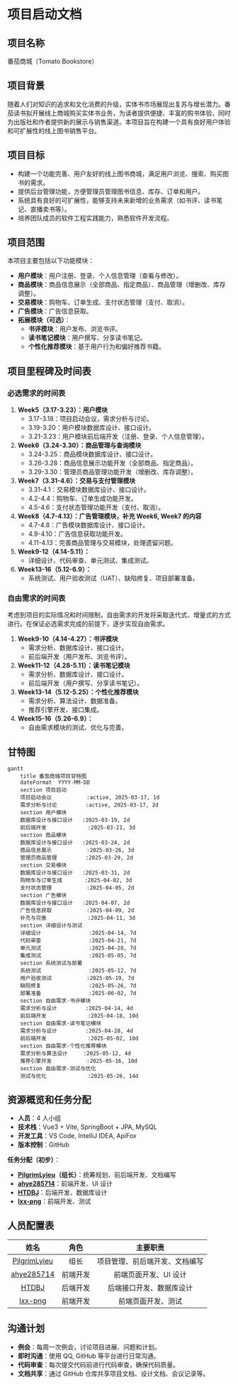 # 项目启动文档

## 项目名称

番茄商城（Tomato Bookstore）

## 项目背景

随着人们对知识的追求和文化消费的升级，实体书市场展现出复苏与增长潜力。番茄读书拟开展线上商城购买实体书业务，为读者提供便捷、丰富的购书体验，同时为出版社和作者提供新的展示与销售渠道。本项目旨在构建一个具有良好用户体验和可扩展性的线上图书销售平台。

## 项目目标

- 构建一个功能完善、用户友好的线上图书商城，满足用户浏览、搜索、购买图书的需求。
- 提供后台管理功能，方便管理员管理图书信息、库存、订单和用户。
- 系统具有良好的可扩展性，能够支持未来新增的业务需求（如书评、读书笔记、直播卖书等）。
- 培养团队成员的软件工程实践能力，熟悉软件开发流程。

## 项目范围

本项目主要包括以下功能模块：
- **用户模块**：用户注册、登录、个人信息管理（查看与修改）。
- **商品模块**：商品信息展示（全部商品、指定商品）、商品管理（增删改、库存调整）。
- **交易模块**：购物车、订单生成、支付状态管理（支付、取消）。
- **广告模块**：广告信息获取。
- **拓展模块（可选）**：
    - **书评模块**：用户发布、浏览书评。
    - **读书笔记模块**：用户撰写、分享读书笔记。
    - **个性化推荐模块**：基于用户行为和偏好推荐书籍。

## 项目里程碑及时间表

### 必选需求的时间表

1. **Week5（3.17-3.23）：用户模块**
    - 3.17-3.18：项目启动会议，需求分析与讨论。
    - 3.19-3.20：用户模块数据库设计、接口设计。
    - 3.21-3.23：用户模块前后端开发（注册、登录、个人信息管理）。
2. **Week6（3.24-3.30）：商品管理与查询模块**
    - 3.24-3.25：商品模块数据库设计、接口设计。
    - 3.26-3.28：商品信息展示功能开发（全部商品、指定商品）。
    - 3.29-3.30：管理员商品管理功能开发（增删改、库存调整）。
3. **Week7（3.31-4.6）：交易与支付管理模块**
    - 3.31-4.1：交易模块数据库设计、接口设计。
    - 4.2-4.4：购物车、订单生成功能开发。
    - 4.5-4.6：支付状态管理功能开发（支付、取消）。
4. **Week8（4.7-4.13）：广告管理模块，补充 Week6, Week7 的内容**
    - 4.7-4.8：广告模块数据库设计、接口设计。
    - 4.9-4.10：广告信息获取功能开发。
    - 4.11-4.13：完善商品管理与交易模块，处理遗留问题。
5. **Week9-12（4.14-5.11）：**
    - 详细设计、代码审查、单元测试、集成测试。
6. **Week13-16（5.12-6.9）：**
    - 系统测试、用户验收测试（UAT）、缺陷修复、项目部署准备。

### 自由需求的时间表

考虑到项目的实际情况和时间限制，自由需求的开发将采取迭代式、增量式的方式进行。在保证必选需求完成的前提下，逐步实现自由需求。
1. **Week9-10（4.14-4.27）：书评模块**
    - 需求分析、数据库设计、接口设计。
    - 前后端开发（用户发布、浏览书评）。
2. **Week11-12（4.28-5.11）：读书笔记模块**
    - 需求分析、数据库设计、接口设计。
    - 前后端开发（用户撰写、分享读书笔记）。
3. **Week13-14（5.12-5.25）：个性化推荐模块**
    - 需求分析、算法设计、数据准备。
    - 推荐引擎开发、接口集成。
4. **Week15-16（5.26-6.9）：**
    - 自由需求模块的测试、优化与完善。

## 甘特图

```mermaid
gantt
    title 番茄商城项目甘特图
    dateFormat  YYYY-MM-DD
    section 项目启动
    项目启动会议           :active, 2025-03-17, 1d
    需求分析与讨论         :active, 2025-03-17, 2d
    section 用户模块
    数据库设计与接口设计   :2025-03-19, 2d
    前后端开发             :2025-03-21, 3d
    section 商品模块
    数据库设计与接口设计   :2025-03-24, 2d
    商品信息展示           :2025-03-26, 3d
    管理员商品管理         :2025-03-29, 2d
    section 交易模块
    数据库设计与接口设计   :2025-03-31, 2d
    购物车与订单生成       :2025-04-02, 3d
    支付状态管理           :2025-04-05, 2d
    section 广告模块
    数据库设计与接口设计   :2025-04-07, 2d
    广告信息获取           :2025-04-09, 2d
    补充与完善             :2025-04-11, 3d
    section 详细设计与测试
    详细设计               :2025-04-14, 7d
    代码审查               :2025-04-21, 7d
    单元测试               :2025-04-28, 7d
    集成测试               :2025-05-05, 7d
    section 系统测试与部署
    系统测试               :2025-05-12, 7d
    用户验收测试           :2025-05-19, 7d
    缺陷修复               :2025-05-26, 7d
    部署准备               :2025-06-02, 7d
    section 自由需求-书评模块
    需求分析与设计         :2025-04-14, 4d
    前后端开发             :2025-04-18, 10d
    section 自由需求-读书笔记模块
    需求分析与设计         :2025-04-28, 4d
    前后端开发             :2025-05-02, 10d
    section 自由需求-个性化推荐模块
    需求分析与算法设计     :2025-05-12, 4d
    推荐引擎开发           :2025-05-16, 10d
    section 自由需求-测试与优化
    测试与优化             :2025-05-26, 14d
```

## 资源概览和任务分配

- **人员**：4 人小组
- **技术栈**：Vue3 + Vite, SpringBoot + JPA, MySQL
- **开发工具**：VS Code, IntelliJ IDEA, ApiFox
- **版本控制**：GitHub

**任务分配（初步）**：
- **[PilgrimLyieu](https://github.com/pilgrimlyieu)（组长）**：统筹规划、前后端开发、文档编写
- **[ahye285714](https://github.com/ahye285714)**：前端开发、UI 设计
- **[HTDBJ](https://github.com/HTDBJ)**：后端开发、数据库设计
- **[lxx-png](https://github.com/lxx-png)**：前端开发、测试

## 人员配置表

|                      姓名                       |   角色   |            主要职责            |
|                       :-:                       |   :-:    |              :-:               |
| [PilgrimLyieu](https://github.com/pilgrimlyieu) |   组长   | 项目管理、前后端开发、文档编写 |
|   [ahye285714](https://github.com/ahye285714)   | 前端开发 |     前端页面开发、UI 设计      |
|        [HTDBJ](https://github.com/HTDBJ)        | 后端开发 |    后端接口开发、数据库设计    |
|      [lxx-png](https://github.com/lxx-png)      | 前端开发 |       前端页面开发、测试       |

## 沟通计划

- **例会**：每周一次例会，讨论项目进展、问题和计划。
- **即时沟通**：使用 QQ, GitHub 等平台进行日常沟通。
- **代码审查**：每次提交代码前进行代码审查，确保代码质量。
- **文档共享**：通过 GitHub 仓库共享项目文档、设计文档、会议记录等。
